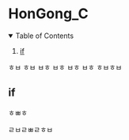 # HonGong_C

<!-- TABLE OF CONTENTS -->
<details open="open">
  <summary>Table of Contents</summary>
  <ol>
    <li><a href="#if">if</a></li>
  </ol>
</details>




ㅎㅂ
ㅎㅂ
ㅂㅎ
ㅂㅎ
ㅂㅎ
ㅂㅎ
ㅎㅂㅎㅂ













## if

ㅎㅃㅎ



















ㄹㅂㄹㅃㄹㅎㅂ
